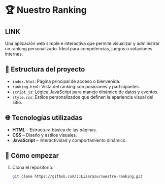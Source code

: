 # 🏆 Nuestro Ranking

## LINK


Una aplicación web simple e interactiva que permite visualizar y administrar un ranking personalizado. Ideal para competencias, juegos o votaciones internas.

## 📁 Estructura del proyecto

- `index.html`: Página principal de acceso o bienvenida.
- `ranking.html`: Vista del ranking con posiciones y participantes.
- `script.js`: Lógica JavaScript para manejo dinámico de datos y eventos.
- `style.css`: Estilos personalizados que definen la apariencia visual del sitio.

## 🌐 Tecnologías utilizadas

- **HTML** – Estructura básica de las páginas.
- **CSS** – Diseño y estilos visuales.
- **JavaScript** – Interactividad y comportamiento dinámico.

## 🚀 Cómo empezar

1. Clona el repositorio:  
   ```bash
   git clone https://github.com/JJLizarazu/nuestro-ranking.git
